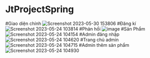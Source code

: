 # JtProjectSpring
#Giao diện chính
![Screenshot 2023-05-30 153806](https://github.com/duyn12/JtProjectSpring/assets/77010116/92972e17-8ef9-4584-8231-b57e4cba0c50)
#Đăng kí
![Screenshot 2023-05-24 103814](https://github.com/duyn12/JtProjectSpring/assets/77010116/9aedf704-68d4-4cec-b2f1-986a9342d6d9)
#Phản hồi
![image](https://github.com/duyn12/JtProjectSpring/assets/77010116/b36dbc74-d668-4907-a11d-f0c7afe34a21)
#Sản Phẩm
![Screenshot 2023-05-24 104154](https://github.com/duyn12/JtProjectSpring/assets/77010116/e62f8da2-9e9a-4f5d-8854-b94a1fc887f4)
#Admin đăng nhập
![Screenshot 2023-05-24 104620](https://github.com/duyn12/JtProjectSpring/assets/77010116/f60cfb91-b092-49af-8e83-82bc3dd241f7)
#Trang chủ admin
![Screenshot 2023-05-24 104715](https://github.com/duyn12/JtProjectSpring/assets/77010116/7800e132-8ef0-4ad7-b2b4-3a7b9aab4f1f)
#Admin thêm sản phẩm
![Screenshot 2023-05-24 104930](https://github.com/duyn12/JtProjectSpring/assets/77010116/94091953-b418-4e31-be0c-26d755665078)
